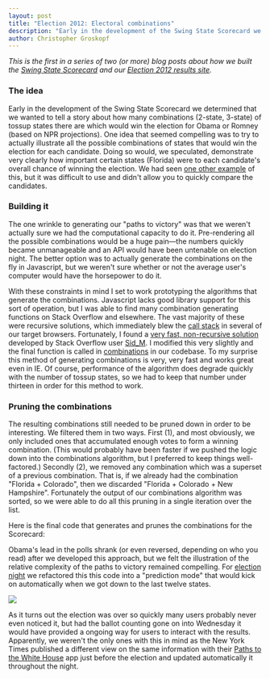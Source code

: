 ```yaml
---
layout: post
title: "Election 2012: Electoral combinations"
description: "Early in the development of the Swing State Scorecard we determined that we wanted to tell a story about how many combinations (2-state, 3-state) of tossup states there are which would win the election for Obama or Romney."
author: Christopher Groskopf
---
```

*This is the first in a series of two (or more) blog posts about how we built the [Swing State Scorecard](http://apps.npr.org/swing-state-scorecard/) and our [Election 2012 results site](http://election2012.npr.org/).*

### The idea

Early in the development of the Swing State Scorecard we determined that we wanted to tell a story about how many combinations (2-state, 3-state) of tossup states there are which would win the election for Obama or Romney (based on NPR projections). One idea that seemed compelling was to try to actually illustrate all the possible combinations of states that would win the election for each candidate. Doing so would, we speculated, demonstrate very clearly how important certain states (Florida) were to each candidate's overall chance of winning the election. We had seen [one other example](http://www.270towin.com/presidential_map/combinations.php?party=Republican&num_rem=79&st_remain=FL,PA,OH,NC,VA,CO,IA,NV,NH&me=&ne=) of this, but it was difficult to use and didn't allow you to quickly compare the candidates.

### Building it

The one wrinkle to generating our "paths to victory" was that we weren't actually sure we had the computational capacity to do it. Pre-rendering all the possible combinations would be a huge pain&mdash;the numbers quickly became unmanageable and an API would have been untenable on election night. The better option was to actually generate the combinations on the fly in Javascript, but we weren't sure whether or not the average user's computer would have the horsepower to do it.

With these constraints in mind I set to work prototyping the algorithms that generate the combinations. Javascript lacks good library support for this sort of operation, but I was able to find many combination generating functions on Stack Overflow and elsewhere. The vast majority of these were recursive solutions, which immediately blew the [call stack](http://www.nczonline.net/blog/2009/05/19/javascript-stack-overflow-error/) in several of our target browsers. Fortunately, I found a [very fast, non-recursive solution](http://stackoverflow.com/a/4061167) developed by Stack Overflow user [Sid_M](http://stackoverflow.com/users/449043/sid-m). I modified this very slightly and the final function is called in [combinations](https://github.com/nprapps/electris/blob/master/www/js/app.js#L424) in our codebase. To my surprise this method of generating combinations is very, very fast and works great even in IE. Of course, performance of the algorithm does degrade quickly with the number of tossup states, so we had to keep that number under thirteen in order for this method to work.

### Pruning the combinations

The resulting combinations still needed to be pruned down in order to be interesting. We filtered them in two ways. First (1), and most obviously, we only included ones that accumulated enough votes to form a winning combination. (This would probably have been faster if we pushed the logic down into the combinations algorithm, but I preferred to keep things well-factored.) Secondly (2), we removed any combination which was a superset of a previous combination. That is, if we already had the combination "Florida + Colorado", then we discarded "Florida + Colorado + New Hampshire". Fortunately the output of our combinations algorithm was sorted, so we were able to do all this pruning in a single iteration over the list.

Here is the final code that generates and prunes the combinations for the Scorecard:

<script src="https://gist.github.com/3948223.js"> </script>

Obama's lead in the polls shrank (or even reversed, depending on who you read) after we developed this approach, but we felt the illustration of the relative complexity of the paths to victory remained compelling. For [election night](http://election2012.npr.org) we refactored this this code into a "prediction mode" that would kick on automatically when we got down to the last twelve states.

<img src="/img/posts/election-night-prediction-mode.png" />

As it turns out the election was over so quickly many users probably never even noticed it, but had the ballot counting gone on into Wednesday it would have provided a ongoing way for users to interact with the results. Apparently, we weren't the only ones with this in mind as the New York Times published a different view on the same information with their [Paths to the White House](http://flowingdata.com/2012/11/05/all-possible-paths-to-the-white-house/) app just before the election and updated automatically it throughout the night.
